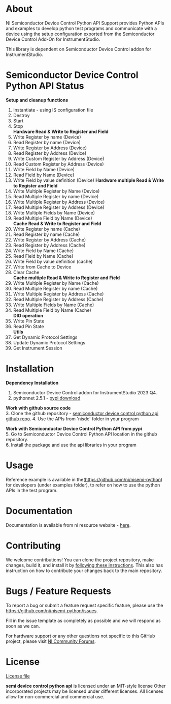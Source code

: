 # About
NI Semiconductor Device Control Python API Support provides Python APIs and examples to develop python test programs and communicate with a device using the setup configuration exported from the Semiconductor Device Control Add-On for InstrumentStudio.

This library is dependent on Semiconductor Device Control addon for InstrumentStudio.


# Semiconductor Device Control Python API Status

**Setup and cleanup functions**  
1. Instantiate - using IS configuration file  
2. Destroy  
3. Start  
4. Stop  
**Hardware Read & Write to Register and Field**  
5. Write Register by name (Device)  
6. Read Register by name (Device)  
7. Write Register by Address (Device)  
8. Read Register by Address (Device)  
9. Write Custom Register by Address (Device) 
10. Read Custom Register by Address (Device) 
11. Write Field by Name (Device)  
12. Read Field by Name (Device)  
13. Write Field by value definition (Device)
**Hardware multiple Read & Write to Register and Field**  
14. Write Multiple Register by Name (Device)  
15. Read Multiple Register by name (Device)  
16. Write Multiple Register by Address (Device)  
17. Read Multiple Register by Address (Device)  
18. Write Multiple Fields by Name (Device)  
19. Read Multiple Field by Name (Device)  
**Cache Read & Write to Register and Field**  
20. Write Register by name (Cache)  
21. Read Register by name (Cache)  
22. Write Register by Address (Cache)  
23. Read Register by Address (Cache)  
24. Write Field by Name (Cache)  
25. Read Field by Name (Cache)  
26. Write Field by value definition (cache)  
27. Write from Cache to Device  
28. Clear Cache  
**Cache multiple Read & Write to Register and Field**  
29. Write Multiple Register by Name (Cache)  
30. Read Multiple Register by name (Cache)  
31. Write Multiple Register by Address (Cache)  
32. Read Multiple Register by Address (Cache)  
33. Write Multiple Fields by Name (Cache)  
34. Read Multiple Field by Name (Cache)  
**DIO operation**  
35. Write Pin State  
36. Read Pin State  
**Utils**
37. Get Dynamic Protocol Settings
38. Update Dynamic Protocol Settings
39. Get Instrument Session


# Installation

**Dependency Installation**  
1. Semiconductor Device Control addon for InstrumentStudio 2023 Q4.  
2. pythonnet 2.5.1 - [pypi download](https://pypi.org/project/pythonnet/#description)  

**Work with github source code**  
3. Clone the github repository - [semiconductor device control python api github repo](https://github.com/ni/nisemi-python).
4. Use the APIs from 'nisdc' folder in your program  

**Work with Semiconductor Device Control Python API from pypi**  
5. Go to Semiconductor Device Control Python API location in the github repository.  
6. Install the package and use the api libraries in your program  

# Usage

Reference example is available in the(https://github.com/ni/nisemi-python) for developers (under examples folder), to refer on how to use the python APIs in the test program.

# Documentation

Documentation is available from ni resource website - [here](https://www.ni.com/documentation/en/semiconductor-device-control/latest/manual/manual-overview/).

# Contributing

We welcome contributions! You can clone the project repository, make changes, build it, and install it by [following these instructions](CONTRIBUTING.md). This also has instruction on how to contribute your changes back to the main repository.

# Bugs / Feature Requests

To report a bug or submit a feature request specific feature, please use the https://github.com/ni/nisemi-python/issues.

Fill in the issue template as completely as possible and we will respond as soon
as we can.

For hardware support or any other questions not specific to this GitHub project, please visit [NI Community Forums](https://forums.ni.com/).

# License

[License file](LICENSE)

**semi device control python api** is licensed under an MIT-style license
Other incorporated projects may be licensed under different licenses. All
licenses allow for non-commercial and commercial use.
